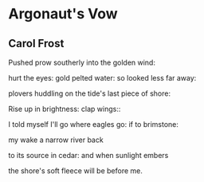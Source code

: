 # Argonaut's Vow
## Carol Frost
Pushed prow southerly into the golden wind:

hurt the eyes: gold pelted water: so looked less far away:

plovers huddling on the tide's last piece of shore:

Rise up in brightness: clap wings::

I told myself I'll go where eagles go: if to brimstone:

my wake a narrow river back

to its source in cedar: and when sunlight embers

the shore's soft fleece will be before me.